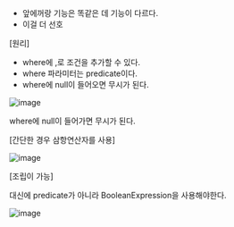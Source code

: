 - 앞에꺼랑 기능은 똑같은 데 기능이 다르다.
- 이걸 더 선호

[원리]

- where에 ,로 조건을 추가할 수 있다.
- where 파라미터는 predicate이다.
- where에 null이 들어오면 무시가 된다.

![image](https://user-images.githubusercontent.com/108928206/195224581-326b8ea8-b167-48b9-aca8-58bc4b0f1c71.png)

where에 null이 들어가면 무시가 된다.

[간단한 경우 삼항연산자를 사용]

![image](https://user-images.githubusercontent.com/108928206/195224844-ee7e1c70-c103-420e-a69e-fbc1ef700fc5.png)

[조립이 가능]

대신에 predicate가 아니라 BooleanExpression을 사용해야한다.

![image](https://user-images.githubusercontent.com/108928206/195227067-f2daa519-bb84-461b-b980-13e477a1cdc5.png)
